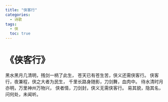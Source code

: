 ```yaml
---
title: "侠客行"
categories:
  - 诗歌
tags:
  - 侠
  toc: true 
---
```


# 《侠客行》

黑水黑月几清明，残剑一柄了此生，
苍天已有苍生苦，侠义还需侠客行。
侠客行，夜兼程，侠之大者为民生，
千里长路身随影，刀剑舞，血肉中。
待水清时月亦明，万里神州万物兴，
侠者情，刀剑封，侠义无需侠客行。
易其貌，隐其名，问何处，未闻听。
